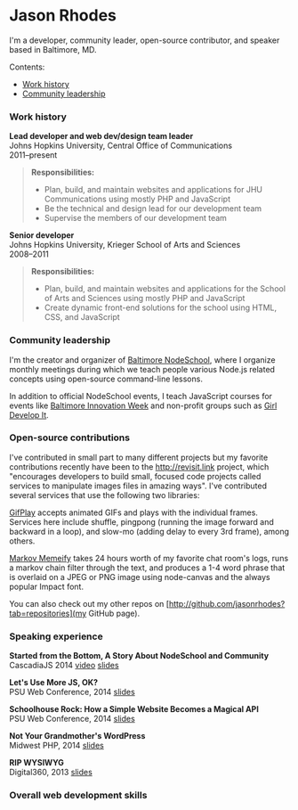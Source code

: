 # Jason Rhodes
I'm a developer, community leader, open-source contributor, and speaker based in Baltimore,&nbsp;MD. 

Contents:
* [Work history](#work-history)
* [Community leadership](#community-leadership)


### Work history

**Lead developer and web dev/design team leader**   
Johns Hopkins University, Central Office of Communications  
2011–present

> **Responsibilities:**
> 
> * Plan, build, and maintain websites and applications for JHU Communications using mostly PHP and JavaScript
> * Be the technical and design lead for our development team
> * Supervise the members of our development team

**Senior developer**  
Johns Hopkins University, Krieger School of Arts and Sciences  
2008–2011

> **Responsibilities:**
>
> * Plan, build, and maintain websites and applications for the School of Arts and Sciences using mostly PHP and JavaScript
> * Create dynamic front-end solutions for the school using HTML, CSS, and JavaScript

### Community leadership

I'm the creator and organizer of [Baltimore NodeSchool](http://nodeschool.io/baltimore), where I organize monthly meetings during which we teach people various Node.js related concepts using open-source command-line lessons.

In addition to official NodeSchool events, I teach JavaScript courses for events like [Baltimore Innovation Week](http://2014.baltimoreinnovationweek.com/events/dev_day-2) and non-profit groups such as [Girl Develop It](http://www.girldevelopit.com/). 

### Open-source contributions

I've contributed in small part to many different projects but my favorite contributions recently have been to the http://revisit.link project, which "encourages developers to build small, focused code projects called services to manipulate images files in amazing ways". I've contributed several services that use the following two libraries:

[GifPlay](https://github.com/jasonrhodes/revisit-gifplay) accepts animated GIFs and plays with the individual frames. Services here include shuffle, pingpong (running the image forward and backward in a loop), and slow-mo (adding delay to every 3rd frame), among others.

[Markov Memeify](https://github.com/jasonrhodes/meatspace-markov-memeify) takes 24 hours worth of my favorite chat room's logs, runs a markov chain filter through the text, and produces a 1-4 word phrase that is overlaid on a JPEG or PNG image using node-canvas and the always popular Impact font.

You can also check out my other repos on [http://github.com/jasonrhodes?tab=repositories](my GitHub page).

### Speaking experience

**Started from the Bottom, A Story About NodeSchool and Community**  
CascadiaJS 2014 [video](https://www.youtube.com/watch?v=XsmvTnOLwhk&list=UUIP244iNzbn4iEkDOgczvcQ) [slides](https://speakerdeck.com/jasonrhodes/started-from-the-bottom)

**Let's Use More JS, OK?**  
PSU Web Conference, 2014 [slides](https://speakerdeck.com/jasonrhodes/lets-use-more-javascript-ok)

**Schoolhouse Rock: How a Simple Website Becomes a Magical API**   
PSU Web Conference, 2014 [slides](https://speakerdeck.com/jasonrhodes/schoolhouse-rock-how-a-simple-website-becomes-a-magical-api)

**Not Your Grandmother's WordPress**  
Midwest PHP, 2014 [slides](https://speakerdeck.com/jasonrhodes/not-your-grandmothers-wordpress-v2-midwestphp)

**RIP WYSIWYG**  
Digital360, 2013 [slides](https://speakerdeck.com/jasonrhodes/rip-wysiwyg)

### Overall web development skills
